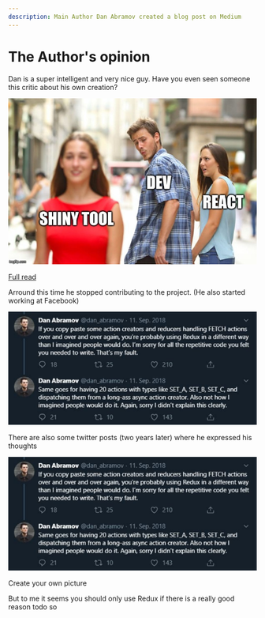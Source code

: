 ```yaml
---
description: Main Author Dan Abramov created a blog post on Medium
---
```


# The Author's opinion

Dan is a super intelligent and very nice guy. Have you even seen someone this critic about his own creation?

![](.gitbook/assets/image%20%283%29.png)

[Full read](https://medium.com/@dan_abramov/you-might-not-need-redux-be46360cf367)

Arround this time he stopped contributing to the project. \(He also started working at Facebook\)

![](.gitbook/assets/image%20%282%29.png)

There are also some twitter posts \(two years later\) where he expressed his thoughts

![](.gitbook/assets/image%20%284%29.png)

Create your own picture

But to me it seems you should only use Redux if there is a really good reason todo so

